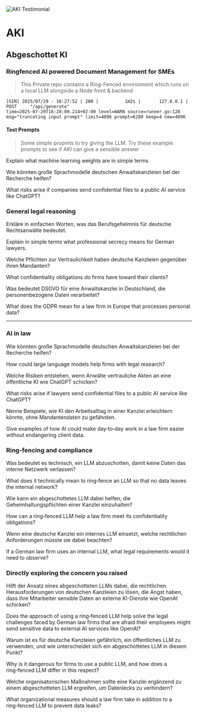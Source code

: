 ![AKI Testimonial](https://live.staticflickr.com/65535/54679640252_e024743596_o.jpg)

# AKI
## Abgeschottet KI
### Ringfenced AI powered Document Management for SMEs

> This Private repo contains a Ring-Fenced environment which runs on a local LLM alongside a Node front & backend

```
[GIN] 2025/07/29 - 16:27:52 | 200 |          1m2s |       127.0.0.1 | POST     "/api/generate"
time=2025-07-29T16:28:09.214+02:00 level=WARN source=runner.go:128 msg="truncating input prompt" limit=4096 prompt=6280 keep=4 new=4096
```


#### Test Prompts

> Some simple propmts to try giving the LLM. Try these example prompts to see if AKI can give a sensible answer

Explain what machine learning weights are in simple terms

Wie könnten große Sprachmodelle deutschen Anwaltskanzleien bei der Recherche helfen?

What risks arise if companies send confidential files to a public AI service like ChatGPT?

### General legal reasoning

Erkläre in einfachen Worten, was das Berufsgeheimnis für deutsche Rechtsanwälte bedeutet.  

Explain in simple terms what professional secrecy means for German lawyers.



Welche Pflichten zur Vertraulichkeit haben deutsche Kanzleien gegenüber ihren Mandanten?  

What confidentiality obligations do firms have toward their clients?



Was bedeutet DSGVO für eine Anwaltskanzlei in Deutschland, die personenbezogene Daten verarbeitet?  

What does the GDPR mean for a law firm in Europe that processes personal data?

---

### AI in law

Wie könnten große Sprachmodelle deutschen Anwaltskanzleien bei der Recherche helfen?  

How could large language models help firms with legal research?



Welche Risiken entstehen, wenn Anwälte vertrauliche Akten an eine öffentliche KI wie ChatGPT schicken?  

What risks arise if lawyers send confidential files to a public AI service like ChatGPT?



Nenne Beispiele, wie KI den Arbeitsalltag in einer Kanzlei erleichtern könnte, ohne Mandantendaten zu gefährden.  

Give examples of how AI could make day‑to‑day work in a law firm easier without endangering client data.

### Ring‑fencing and compliance

Was bedeutet es technisch, ein LLM abzuschotten, damit keine Daten das interne Netzwerk verlassen?  

What does it technically mean to ring‑fence an LLM so that no data leaves the internal network?



Wie kann ein abgeschottetes LLM dabei helfen, die Geheimhaltungspflichten einer Kanzlei einzuhalten?  

How can a ring‑fenced LLM help a law firm meet its confidentiality obligations?



Wenn eine deutsche Kanzlei ein internes LLM einsetzt, welche rechtlichen Anforderungen müsste sie dabei beachten?  

If a German law firm uses an internal LLM, what legal requirements would it need to observe?

### Directly exploring the concern you raised

Hilft der Ansatz eines abgeschotteten LLMs dabei, die rechtlichen Herausforderungen von deutschen Kanzleien zu lösen, die Angst haben, dass ihre Mitarbeiter sensible Daten an externe KI-Dienste wie OpenAI schicken?  

Does the approach of using a ring‑fenced LLM help solve the legal challenges faced by German law firms that are afraid their employees might send sensitive data to external AI services like OpenAI?



Warum ist es für deutsche Kanzleien gefährlich, ein öffentliches LLM zu verwenden, und wie unterscheidet sich ein abgeschottetes LLM in diesem Punkt?  

Why is it dangerous for firms to use a public LLM, and how does a ring‑fenced LLM differ in this respect?



Welche organisatorischen Maßnahmen sollte eine Kanzlei ergänzend zu einem abgeschotteten LLM ergreifen, um Datenlecks zu verhindern?  

What organizational measures should a law firm take in addition to a ring‑fenced LLM to prevent data leaks?
